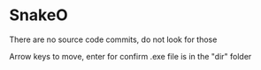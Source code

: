 # SnakeO

There are no source code commits, do not look for those


Arrow keys to move, enter for confirm
.exe file is in the "dir" folder
